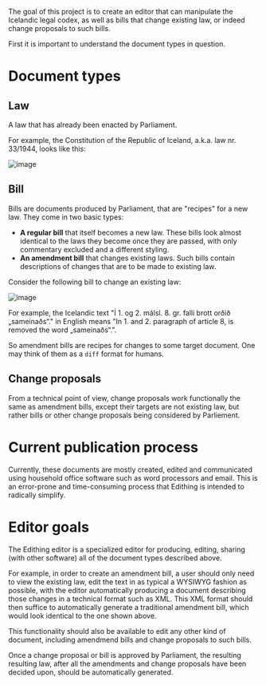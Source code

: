 The goal of this project is to create an editor that can manipulate the Icelandic legal codex, as well as bills that change existing law, or indeed change proposals to such bills.

First it is important to understand the document types in question.

# Document types

## Law

A law that has already been enacted by Parliament.

For example, the Constitution of the Republic of Iceland, a.k.a. law nr. 33/1944, looks like this:

![image](https://github.com/althingi-net/edithing/assets/1698313/62790387-3015-4bcd-a746-4a862e9c67d8)

## Bill

Bills are documents produced by Parliament, that are "recipes" for a new law. They come in two basic types:

- **A regular bill** that itself becomes a new law. These bills look almost identical to the laws they become once they are passed, with only commentary excluded and a different styling.
- **An amendment bill** that changes existing laws. Such bills contain descriptions of changes that are to be made to existing law.

Consider the following bill to change an existing law:

![image](https://github.com/althingi-net/edithing/assets/1698313/aa822e24-7e37-42b2-a4dd-73cca78d4641)

For example, the Icelandic text "Í 1. og 2. málsl. 8. gr. falli brott orðið „sameinaðs“." in English means "In 1. and 2. paragraph of article 8, is removed the word „sameinaðs“.".

So amendment bills are recipes for changes to some target document. One may think of them as a `diff` format for humans.

## Change proposals

From a technical point of view, change proposals work functionally the same as amendment bills, except their targets are not existing law, but rather bills or other change proposals being considered by Parliement.

# Current publication process

Currently, these documents are mostly created, edited and communicated using household office software such as word processors and email. This is an error-prone and time-consuming process that Edithing is intended to radically simplify.

# Editor goals

The Edithing editor is a specialized editor for producing, editing, sharing (with other software) all of the document types described above.

For example, in order to create an amendment bill, a user should only need to view the existing law, edit the text in as typical a WYSIWYG fashion as possible, with the editor automatically producing a document describing those changes in a technical format such as XML. This XML format should then suffice to automatically generate a traditional amendment bill, which would look identical to the one shown above.

This functionality should also be available to edit any other kind of document, including amendmend bills and change proposals to such bills.

Once a change proposal or bill is approved by Parliament, the resulting resulting law, after all the amendments and change proposals have been decided upon, should be automatically generated.
